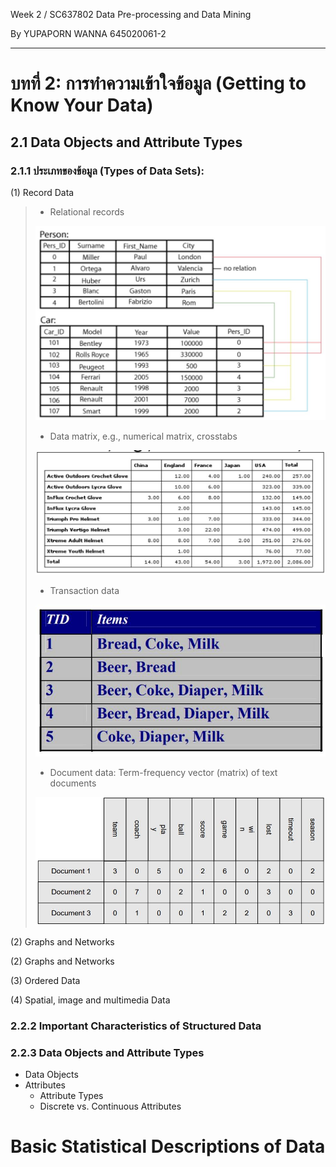 Week 2 / SC637802 Data Pre-processing and Data Mining

By YUPAPORN WANNA 645020061-2
 
---
# บทที่ 2: การทำความเข้าใจข้อมูล (Getting to Know Your Data) 

## 2.1 Data Objects and Attribute Types
### 2.1.1 ประเภทของข้อมูล (Types of Data Sets): 

(1) Record Data

> - Relational records
> 
>![image_Chapter2_0](img/Chapter2_0.jpg)
>
> - Data matrix, e.g., numerical matrix, crosstabs
> 
>![image_Chapter2_1](img/Chapter2_1.jpg)
>
> - Transaction data
> 
>![image_Chapter2_2](img/Chapter2_2.jpg)
>
> - Document data: Term-frequency vector (matrix) of text documents
> 
>![image_Chapter2_3](img/Chapter2_3.jpg)

(2) Graphs and Networks

(2) Graphs and Networks

(3) Ordered Data

(4) Spatial, image and multimedia Data

### 2.2.2 Important Characteristics of Structured Data

### 2.2.3 Data Objects and Attribute Types
- Data Objects
- Attributes
  - Attribute Types 
  - Discrete vs. Continuous Attributes 

# Basic Statistical Descriptions of Data
